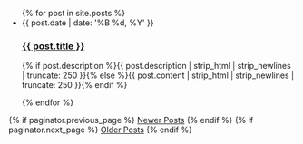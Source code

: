  <ul class="posts noList">
 {% for post in site.posts %}
 <li>
 <span class="date">{{ post.date | date: '%B %d, %Y' }}</span>
 <h3><a href="{{ site.url }}{{ post.url }}">{{ post.title }}</a></h3>
 <p class="description">{% if post.description %}{{ post.description  | strip_html | strip_newlines | truncate: 250 }}{% else %}{{ post.content | strip_html | strip_newlines | truncate: 250 }}{% endif %}</p>
            </li>
          {% endfor %}
        </ul>
        <!-- Pagination links -->
        <div class="pagination">
          {% if paginator.previous_page %}
            <a href="{{ site.url }}{{ paginator.previous_page_path }}" class="previous button__outline">Newer Posts</a>  
          {% endif %} 
          {% if paginator.next_page %}
            <a href="{{ site.url }}{{ paginator.next_page_path }}" class="next button__outline">Older Posts</a>
          {% endif %}
        </div>
